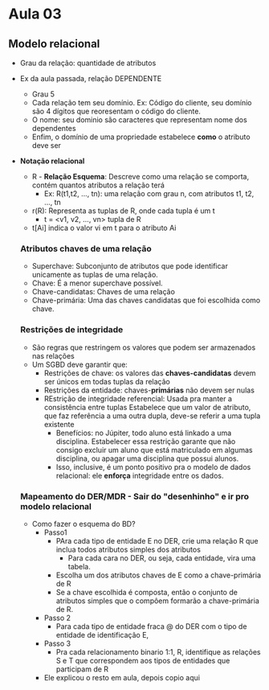 # Aula 03

## Modelo relacional

* Grau da relação: quantidade de atributos

* Ex da aula passada, relação DEPENDENTE

  * Grau 5
  * Cada relação tem seu domínio. Ex: Código do cliente, seu domínio são 4 dígitos que reoresentam o código do cliente.
  * O nome: seu dominio são caracteres que representam nome dos dependentes
  * Enfim, o domínio de uma propriedade estabelece **como** o atributo deve ser

* **Notação relacional**

  * R - **Relação Esquema**: Descreve como uma relação se comporta, contém quantos atributos a relação terá
    * Ex: R(t1,t2, ..., tn): uma relação com grau n, com atributos t1, t2, ..., tn
  * r(R): Representa as tuplas de R, onde cada tupla é um t
    * t = <v1, v2, ..., vn> tupla de R
  * t[Ai] indica o valor vi em t para o atributo Ai

  ### Atributos chaves de uma relação

  * Superchave: Subconjunto de atributos que pode identificar unicamente as tuplas de uma relação.
  * Chave: É a menor superchave possível.
  * Chave-candidatas: Chaves de uma relação
  * Chave-primária: Uma das chaves candidatas que foi escolhida como chave.

  ### Restrições de integridade

  * São regras que restringem os valores que podem ser armazenados nas relações
  * Um SGBD deve garantir que:
    * Restrições de chave: os valores das **chaves-candidatas**  devem ser únicos em todas tuplas da relação
    * Restrições da entidade: chaves-**primárias** não devem ser nulas
    * REstrição de integridade referencial: Usada pra manter a consistência entre tuplas Estabelece que um valor de atributo, que faz referência a uma outra dupla, deve-se referir a uma tupla existente
      * Benefícios: no Júpiter, todo aluno está linkado a uma disciplina. Estabelecer essa restrição garante que não consigo excluir um aluno que está matriculado em algumas disciplina, ou apagar uma disciplina que possui alunos.
      * Isso, inclusive, é um ponto positivo pra o modelo de dados relacional: ele **enforça** integridade entre os dados.

  ### Mapeamento do DER/MDR - Sair do "desenhinho" e ir pro modelo relacional

  * Como fazer o esquema do BD?
    * Passo1
      * PAra cada tipo de entidade E no DER, crie uma relação R que inclua todos atributos simples dos atributos
        * Para cada cara no DER, ou seja, cada entidade, vira uma tabela.
      * Escolha um dos atributos chaves de E como a chave-primária de R
      * Se a chave escolhida é composta, então o conjunto de atributos simples que o compôem formarão a chave-primária de R.
    * Passo 2
      * Para cada tipo de entidade fraca @ do DER com o tipo de entidade de identificação E, 
    * Passo 3
      * Pra cada relacionamento binario 1:1, R, identifique as relações S e T que correspondem aos tipos de entidades que participam de R
    * Ele explicou o resto em aula, depois copio aqui
